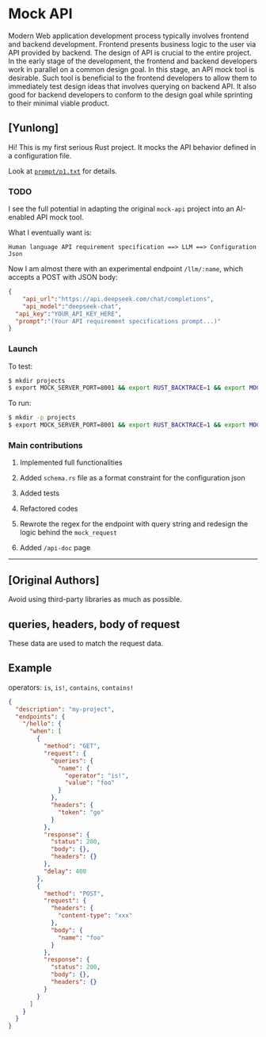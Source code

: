 Mock API
===

Modern Web application development process
typically involves frontend and backend 
development. Frontend presents business logic 
to the user via API provided by backend. The 
design of API is crucial to the entire project. 
In the early stage of the development, 
the frontend and backend developers work in parallel 
on a common design goal. In this stage, an API
mock tool is desirable. Such tool is beneficial 
to the frontend developers to allow them to 
immediately test design ideas that involves 
querying on backend API. It also good for backend 
developers to conform to the design goal while 
sprinting to their minimal viable product. 






## [Yunlong]

Hi! This is my first serious Rust project. It mocks the API behavior defined in a configuration file. 

Look at [`prompt/p1.txt`](prompt/p1.txt) for details.

### TODO

I see the full potential in adapting the original `mock-api` project into an AI-enabled API mock tool. 

What I eventually want is:

```plaintext
Human language API requirement specification ==> LLM ==> Configuration Json
```

Now I am almost there with an experimental endpoint `/llm/:name`, which accepts a POST with JSON body:
```json
{
	"api_url":"https://api.deepseek.com/chat/completions",
	"api_model":"deepseek-chat",
  "api_key":"YOUR_API_KEY_HERE",
  "prompt":"(Your API requirement specifications prompt...)"
}
```

### Launch

To test:
```bash
$ mkdir projects
$ export MOCK_SERVER_PORT=8001 && export RUST_BACKTRACE=1 && export MOCK_SERVER_DB_ROOT=`pwd` && cargo build && cargo test
```

To run:
```bash
$ mkdir -p projects
$ export MOCK_SERVER_PORT=8001 && export RUST_BACKTRACE=1 && export MOCK_SERVER_DB_ROOT=`pwd` && cargo build && cargo run
```

### Main contributions

1. Implemented full functionalities

2. Added `schema.rs` file as a format constraint for the configuration json

3. Added tests

4. Refactored codes

5. Rewrote the regex for the endpoint with query string and redesign the logic behind the `mock_request`

6. Added `/api-doc` page

---

## [Original Authors]


Avoid using third-party libraries as much as possible.

## queries, headers, body of request

These data are used to match the request data.

## Example

operators: `is`, `is!`, `contains`, `contains!`

```json
{
  "description": "my-project",
  "endpoints": {
    "/hello": {
      "when": [
        {
          "method": "GET",
          "request": {
            "queries": {
              "name": {
                "operator": "is!",
                "value": "foo"
              }
            },
            "headers": {
              "token": "go"
            }
          },
          "response": {
            "status": 200,
            "body": {},
            "headers": {}
          },
          "delay": 400
        },
        {
          "method": "POST",
          "request": {
            "headers": {
              "content-type": "xxx"
            },
            "body": {
              "name": "foo"
            }
          },
          "response": {
            "status": 200,
            "body": {},
            "headers": {}
          }
        }
      ]
    }
  }
}
```

